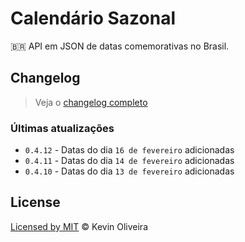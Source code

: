 # Calendário Sazonal
:brazil: API em JSON de datas comemorativas no Brasil.

## Changelog

> Veja o [changelog completo](/CHANGELOG.md)

### Últimas atualizações

* `0.4.12` - Datas do dia `16 de fevereiro` adicionadas
* `0.4.11` - Datas do dia `14 de fevereiro` adicionadas
* `0.4.10` - Datas do dia `13 de fevereiro` adicionadas

## License
[Licensed by MIT](/LICENSE) &copy; Kevin Oliveira
